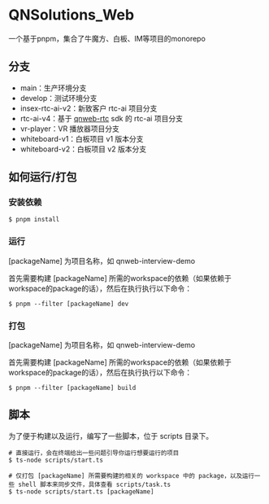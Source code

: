 # QNSolutions_Web

一个基于pnpm，集合了牛魔方、白板、IM等项目的monorepo

## 分支

* main：生产环境分支
* develop：测试环境分支
* insex-rtc-ai-v2：新致客户 rtc-ai 项目分支
* rtc-ai-v4：基于 [qnweb-rtc](https://developer.qiniu.com/rtc/9478/an-overview-of-the-web-sd) sdk 的 rtc-ai 项目分支
* vr-player：VR 播放器项目分支
* whiteboard-v1：白板项目 v1 版本分支
* whiteboard-v2：白板项目 v2 版本分支

## 如何运行/打包

### 安装依赖

```shell
$ pnpm install
```

### 运行

[packageName] 为项目名称，如 qnweb-interview-demo

首先需要构建 [packageName] 所需的workspace的依赖（如果依赖于workspace的package的话），然后在执行执行以下命令：

```shell
$ pnpm --filter [packageName] dev
```

### 打包

[packageName] 为项目名称，如 qnweb-interview-demo

首先需要构建 [packageName] 所需的workspace的依赖（如果依赖于workspace的package的话），然后在执行执行以下命令：

```shell
$ pnpm --filter [packageName] build
```

## 脚本

为了便于构建以及运行，编写了一些脚本，位于 scripts 目录下。

```shell
# 直接运行，会在终端给出一些问题引导你运行想要运行的项目
$ ts-node scripts/start.ts
```

```shell
# 仅打包 [packageName] 所需要构建的相关的 workspace 中的 package，以及运行一些 shell 脚本来同步文件，具体查看 scripts/task.ts
$ ts-node scripts/start.ts [packageName]
```
